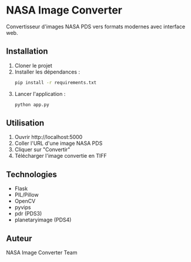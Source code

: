 # NASA Image Converter

Convertisseur d'images NASA PDS vers formats modernes avec interface web.

## Installation

1. Cloner le projet
2. Installer les dépendances :
   ```bash
   pip install -r requirements.txt
   ```
3. Lancer l'application :
   ```bash
   python app.py
   ```

## Utilisation

1. Ouvrir http://localhost:5000
2. Coller l'URL d'une image NASA PDS
3. Cliquer sur "Convertir"
4. Télécharger l'image convertie en TIFF

## Technologies

- Flask
- PIL/Pillow
- OpenCV
- pyvips
- pdr (PDS3)
- planetaryimage (PDS4)

## Auteur

NASA Image Converter Team
